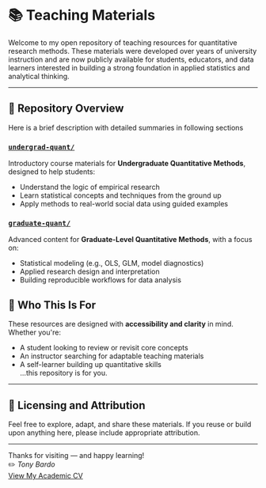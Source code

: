 # 📚 Teaching Materials

Welcome to my open repository of teaching resources for quantitative research methods. These materials were developed over years of university instruction and are now publicly available for students, educators, and data learners interested in building a strong foundation in applied statistics and analytical thinking.

---

## 🧭 Repository Overview

Here is a brief description with detailed summaries in following sections

### [`undergrad-quant/`](./undergrad-quant)
Introductory course materials for **Undergraduate Quantitative Methods**, designed to help students:
- Understand the logic of empirical research
- Learn statistical concepts and techniques from the ground up
- Apply methods to real-world social data using guided examples

### [`graduate-quant/`](./graduate-quant)
Advanced content for **Graduate-Level Quantitative Methods**, with a focus on:
- Statistical modeling (e.g., OLS, GLM, model diagnostics)
- Applied research design and interpretation
- Building reproducible workflows for data analysis

## 🎯 Who This Is For

These resources are designed with **accessibility and clarity** in mind. Whether you're:
- A student looking to review or revisit core concepts
- An instructor searching for adaptable teaching materials
- A self-learner building up quantitative skills  
...this repository is for you.

---

## 📌 Licensing and Attribution

Feel free to explore, adapt, and share these materials. If you reuse or build upon anything here, please include appropriate attribution.

---

Thanks for visiting — and happy learning!  
✏️ *Tony Bardo*  
[View My Academic CV](https://github.com/TonyBardo/TonyBardo/blob/main/academic_cv.pdf)
